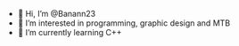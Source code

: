 - 👋 Hi, I’m @Banann23
- 👀 I’m interested in programming, graphic design and MTB
- 🌱 I’m currently learning C++ 

<!---
Banann23/Banann23 is a ✨ special ✨ repository because its `README.md` (this file) appears on your GitHub profile.
You can click the Preview link to take a look at your changes.
--->
